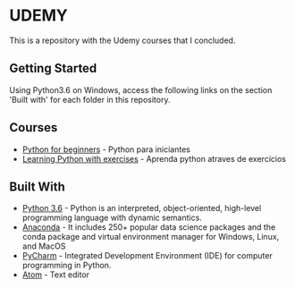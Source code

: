 # UDEMY

This is a repository with the Udemy courses that I concluded.

## Getting Started

Using Python3.6 on Windows, access the following links on the section 'Built with' for each folder in this repository.

## Courses
* [Python for beginners](https://www.udemy.com/python-para-iniciantes/learn/v4/overview) - Python para iniciantes
* [Learning Python with exercises](https://www.udemy.com/aprenda-python-atraves-de-exercicios/learn/v4/overview) - Aprenda python atraves de exercícios

## Built With
* [Python 3.6](https://www.python.org/downloads/) - Python is an interpreted, object-oriented, high-level programming language with dynamic semantics. 
* [Anaconda](https://www.anaconda.com/download/) -
It includes 250+ popular data science packages and the conda package and virtual environment manager for Windows, Linux, and MacOS
* [PyCharm](https://pycharm.en.softonic.com/) -  Integrated Development Environment (IDE) for computer programming in Python.
* [Atom](https://atom.io/) - Text editor
